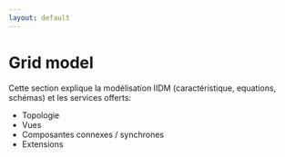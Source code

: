 ```yaml
---
layout: default
---
```


# Grid model
Cette section explique la modélisation IIDM (caractéristique, equations, schémas) et les services offerts:
- Topologie
- Vues
- Composantes connexes / synchrones
- Extensions
